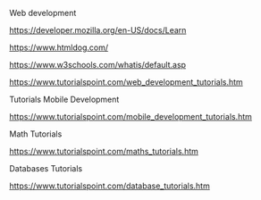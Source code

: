 Web development

https://developer.mozilla.org/en-US/docs/Learn

https://www.htmldog.com/

https://www.w3schools.com/whatis/default.asp

https://www.tutorialspoint.com/web_development_tutorials.htm

Tutorials Mobile Development

https://www.tutorialspoint.com/mobile_development_tutorials.htm


Math Tutorials 

https://www.tutorialspoint.com/maths_tutorials.htm

Databases Tutorials 

https://www.tutorialspoint.com/database_tutorials.htm



